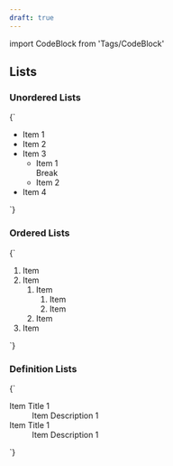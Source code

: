 ```yaml
---
draft: true
---
```


import CodeBlock from 'Tags/CodeBlock'

## Lists

### Unordered Lists

<CodeBlock reactLive hideCode>
{`
<ul className="dnb-ul">
  <li>Item 1</li>
  <li>Item 2</li>
  <li>
    Item 3
    <ul>
      <li>
        Item 1 <br />
        Break
      </li>
      <li>Item 2</li>
    </ul>
  </li>
  <li>Item 4</li>
</ul>
`}
</CodeBlock>

### Ordered Lists

<CodeBlock reactLive hideCode>
{`
<ol className="dnb-ol">
  <li>Item</li>
  <li>
    Item
    <ol>
      <li>
        Item
        <ol>
          <li>Item</li>
          <li>Item</li>
        </ol>
      </li>
      <li>Item</li>
    </ol>
  </li>
  <li>Item</li>
</ol>
`}
</CodeBlock>

### Definition Lists

<CodeBlock reactLive hideCode>
{`
<dl className="dnb-dl">
  <dt>Item Title 1</dt>
  <dd>Item Description 1</dd>
  <dt>Item Title 1</dt>
  <dd>Item Description 1</dd>
</dl>
`}
</CodeBlock>
